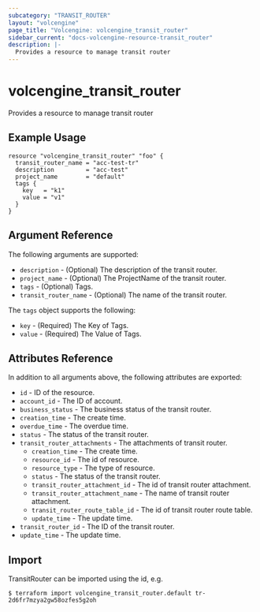 ```yaml
---
subcategory: "TRANSIT_ROUTER"
layout: "volcengine"
page_title: "Volcengine: volcengine_transit_router"
sidebar_current: "docs-volcengine-resource-transit_router"
description: |-
  Provides a resource to manage transit router
---
```

# volcengine_transit_router
Provides a resource to manage transit router
## Example Usage
```hcl
resource "volcengine_transit_router" "foo" {
  transit_router_name = "acc-test-tr"
  description         = "acc-test"
  project_name        = "default"
  tags {
    key   = "k1"
    value = "v1"
  }
}
```
## Argument Reference
The following arguments are supported:
* `description` - (Optional) The description of the transit router.
* `project_name` - (Optional) The ProjectName of the transit router.
* `tags` - (Optional) Tags.
* `transit_router_name` - (Optional) The name of the transit router.

The `tags` object supports the following:

* `key` - (Required) The Key of Tags.
* `value` - (Required) The Value of Tags.

## Attributes Reference
In addition to all arguments above, the following attributes are exported:
* `id` - ID of the resource.
* `account_id` - The ID of account.
* `business_status` - The business status of the transit router.
* `creation_time` - The create time.
* `overdue_time` - The overdue time.
* `status` - The status of the transit router.
* `transit_router_attachments` - The attachments of transit router.
    * `creation_time` - The create time.
    * `resource_id` - The id of resource.
    * `resource_type` - The type of resource.
    * `status` - The status of the transit router.
    * `transit_router_attachment_id` - The id of transit router attachment.
    * `transit_router_attachment_name` - The name of transit router attachment.
    * `transit_router_route_table_id` - The id of transit router route table.
    * `update_time` - The update time.
* `transit_router_id` - The ID of the transit router.
* `update_time` - The update time.


## Import
TransitRouter can be imported using the id, e.g.
```
$ terraform import volcengine_transit_router.default tr-2d6fr7mzya2gw58ozfes5g2oh
```

